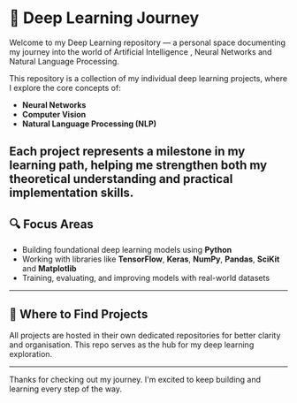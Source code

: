 # 🧠 Deep Learning Journey

Welcome to my Deep Learning repository — a personal space documenting my journey into the world of Artificial Intelligence , Neural Networks and Natural Language Processing.

This repository is a collection of my individual deep learning projects, where I explore the core concepts of: 

- **Neural Networks**
- **Computer Vision**
- **Natural Language Processing (NLP)**
  
Each project represents a milestone in my learning path, helping me strengthen both my theoretical understanding and practical implementation skills.
---

## 🔍 Focus Areas

- Building foundational deep learning models using **Python**
- Working with libraries like **TensorFlow**, **Keras**, **NumPy**, **Pandas**, **SciKit** and **Matplotlib**
- Training, evaluating, and improving models with real-world datasets

---

## 📁 Where to Find Projects

All projects are hosted in their own dedicated repositories for better clarity and organisation. This repo serves as the hub for my deep learning exploration.

---

Thanks for checking out my journey. I'm excited to keep building and learning every step of the way.
